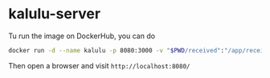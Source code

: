 # kalulu-server

Tu run the image on DockerHub, you can do

```bash
docker run -d --name kalulu -p 8080:3000 -v "$PWD/received":"/app/received" danielmmartin/kalulu-server:latest
```

Then open a browser and visit `http://localhost:8080/`
